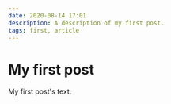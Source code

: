 ```yaml
---
date: 2020-08-14 17:01
description: A description of my first post.
tags: first, article
---
```

# My first post

My first post's text.